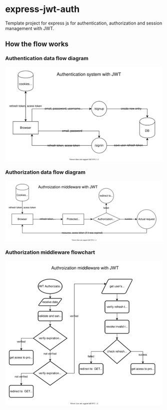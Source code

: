 # express-jwt-auth

Template project for express js for authentication, authorization and session management with JWT.

## How the flow works

### Authentication data flow diagram
![Authentication data flow diagram](./docs/img/authentication-diagram.svg)

### Authorization data flow diagram
![Authentication data flow diagram](./docs/img/authorization-diagram.svg)

### Authorization middleware flowchart
![Authentication data flow diagram](./docs/img/authorization-middleware-diagram.svg)
